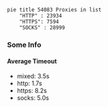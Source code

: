 
```mermaid
pie title 54083 Proxies in list
    "HTTP" : 23934
    "HTTPS": 7594
    "SOCKS" : 28999
```

### Some Info
#### Average Timeout

- mixed: 3.5s
- http: 1.7s
- https: 8.2s
- socks: 5.0s